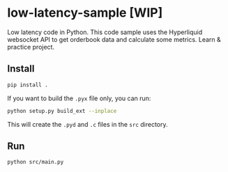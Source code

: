 # low-latency-sample [WIP]

Low latency code in Python. This code sample uses the Hyperliquid websocket API to get orderbook data and calculate some metrics. Learn & practice project.

## Install

```bash
pip install .
```

If you want to build the `.pyx` file only, you can run:

```bash
python setup.py build_ext --inplace
```

This will create the `.pyd` and `.c` files in the `src` directory.

## Run

```bash
python src/main.py
```
